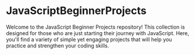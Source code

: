 # JavaScriptBeginnerProjects
Welcome to the JavaScript Beginner Projects repository! This collection is designed for those who are just starting their journey with JavaScript. Here, you'll find a variety of simple yet engaging projects that will help you practice and strengthen your coding skills.
